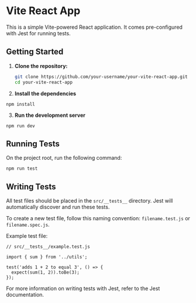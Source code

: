# Vite React App

This is a simple Vite-powered React application. It comes pre-configured with Jest for running tests.

## Getting Started

1. **Clone the repository:**

   ```bash
   git clone https://github.com/your-username/your-vite-react-app.git
   cd your-vite-react-app
   ```

2. **Install the dependencies**

```
npm install
```

3. **Run the development server**

```
npm run dev
```

## Running Tests

On the project root, run the following command:

```
npm run test
```

## Writing Tests

All test files should be placed in the `src/__tests__` directory. Jest will automatically discover and run these tests.

To create a new test file, follow this naming convention: `filename.test.js` or `filename.spec.js`.

Example test file:

```
// src/__tests__/example.test.js

import { sum } from '../utils';

test('adds 1 + 2 to equal 3', () => {
  expect(sum(1, 2)).toBe(3);
});
```

For more information on writing tests with Jest, refer to the Jest documentation.
